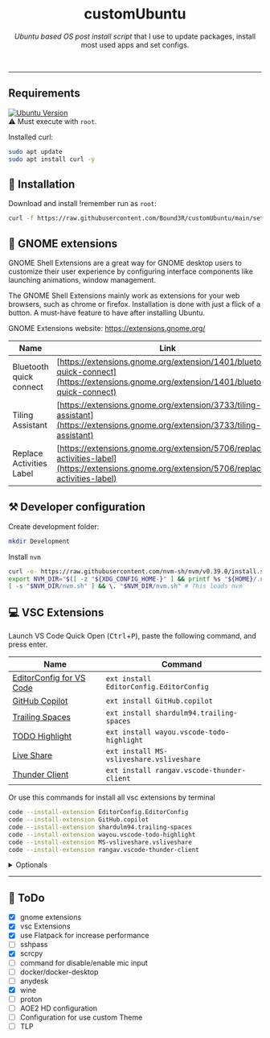 <!-- Heading -->
<h1 align="center">customUbuntu</h1>
<p align="center"><em>Ubuntu based OS post install script</em> that I use to update packages, install most used apps and set configs.</p>
<br>

---
## Requirements
[![Ubuntu Version](https://img.shields.io/badge/ubuntu-22.04%20LTS-orange?style=for-the-badge&logo=ubuntu&logoColor=white)](https://releases.ubuntu.com/jammy/)   
:warning: Must execute with `root`. 



Installed curl:
```sh
sudo apt update
sudo apt install curl -y
```

## :rocket: Installation

Download and install !remember run as `root`:
```sh
curl -f https://raw.githubusercontent.com/Bound3R/customUbuntu/main/setup.sh -o setup.sh && sudo bash setup.sh
```

## :art: GNOME extensions
GNOME Shell Extensions are a great way for GNOME desktop users to customize their user experience by configuring interface components like launching animations, window management.

The GNOME Shell Extensions mainly work as extensions for your web browsers, such as chrome or firefox. Installation is done with just a flick of a button. A must-have feature to have after installing Ubuntu.

GNOME Extensions website: https://extensions.gnome.org/

| Name                     	| Link                                                                                                                                        	|
|--------------------------	|---------------------------------------------------------------------------------------------------------------------------------------------- |
| Bluetooth quick connect  	| [https://extensions.gnome.org/extension/1401/bluetooth-quick-connect](https://extensions.gnome.org/extension/1401/bluetooth-quick-connect)  	|
| Tiling Assistant        	| [https://extensions.gnome.org/extension/3733/tiling-assistant](https://extensions.gnome.org/extension/3733/tiling-assistant)                	|
| Replace Activities Label 	| [https://extensions.gnome.org/extension/5706/replace-activities-label](https://extensions.gnome.org/extension/5706/replace-activities-label) 	|

## :hammer_and_pick: Developer configuration
Create development folder:
```sh
mkdir Development
```
Install `nvm`
```sh
curl -o- https://raw.githubusercontent.com/nvm-sh/nvm/v0.39.0/install.sh | bash
export NVM_DIR="$([ -z "${XDG_CONFIG_HOME-}" ] && printf %s "${HOME}/.nvm" || printf %s "${XDG_CONFIG_HOME}/nvm")"
[ -s "$NVM_DIR/nvm.sh" ] && \. "$NVM_DIR/nvm.sh" # This loads nvm
```

## :computer: VSC Extensions
Launch VS Code Quick Open (<kbd>Ctrl</kbd>+<kbd>P</kbd>), paste the following command, and press enter.

| Name                                                                                                      	| Command                                   	|
|-----------------------------------------------------------------------------------------------------------	|--------------------------------------------	|
| [EditorConfig for VS Code](https://marketplace.visualstudio.com/items?itemName=EditorConfig.EditorConfig) 	| `ext install EditorConfig.EditorConfig`    	|
| [GitHub Copilot](https://marketplace.visualstudio.com/items?itemName=GitHub.copilot)                      	| `ext install GitHub.copilot`               	|
| [Trailing Spaces](https://marketplace.visualstudio.com/items?itemName=shardulm94.trailing-spaces)         	| `ext install shardulm94.trailing-spaces`   	|
| [TODO Highlight](https://marketplace.visualstudio.com/items?itemName=wayou.vscode-todo-highlight)         	| `ext install wayou.vscode-todo-highlight` 	|
| [Live Share](https://marketplace.visualstudio.com/items?itemName=MS-vsliveshare.vsliveshare)              	| `ext install MS-vsliveshare.vsliveshare`  	|
| [Thunder Client](https://marketplace.visualstudio.com/items?itemName=rangav.vscode-thunder-client)         	| `ext install rangav.vscode-thunder-client`	|

Or use this commands for install all vsc extensions by terminal

```sh
code --install-extension EditorConfig.EditorConfig
code --install-extension GitHub.copilot
code --install-extension shardulm94.trailing-spaces
code --install-extension wayou.vscode-todo-highlight
code --install-extension MS-vsliveshare.vsliveshare
code --install-extension rangav.vscode-thunder-client
```

<details>
<summary>Optionals</summary>

Use this commands for install all optionals vsc extensions by shell
```sh
code --install-extension softwaredotcom.swdc-vscode
code --install-extension christian-kohler.path-intellisense
code --install-extension naumovs.color-highlight
code --install-extension Syler.sass-indented
code --install-extension msjsdiag.vscode-react-native
```
</details>
<hr>

## :memo: ToDo
- [x] gnome extensions
- [x] vsc Extensions
- [x] use Flatpack for increase performance
- [ ] sshpass
- [x] scrcpy
- [ ] command for disable/enable mic input
- [ ] docker/docker-desktop
- [ ] anydesk
- [x] wine
- [ ] proton
- [ ] AOE2 HD configuration
- [ ] Configuration for use custom Theme
- [ ] TLP
